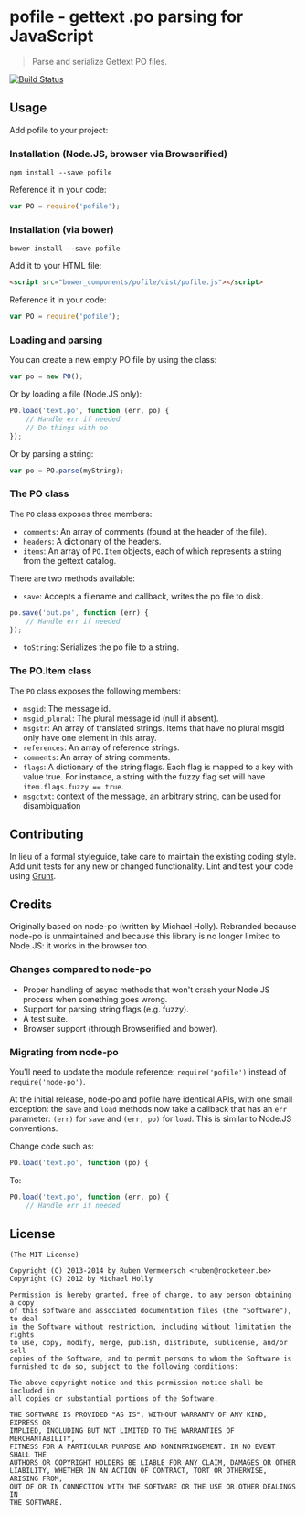 # pofile - gettext .po parsing for JavaScript

> Parse and serialize Gettext PO files.

[![Build Status](https://travis-ci.org/rubenv/pofile.png?branch=master)](https://travis-ci.org/rubenv/pofile)

## Usage
Add pofile to your project:

### Installation (Node.JS, browser via Browserified)
```
npm install --save pofile
```

Reference it in your code:

```js
var PO = require('pofile');
```

### Installation (via bower)
```
bower install --save pofile
```

Add it to your HTML file:

```html
<script src="bower_components/pofile/dist/pofile.js"></script>
```

Reference it in your code:

```js
var PO = require('pofile');
```

### Loading and parsing

You can create a new empty PO file by using the class:

```js
var po = new PO();
```

Or by loading a file (Node.JS only):

```js
PO.load('text.po', function (err, po) {
    // Handle err if needed
    // Do things with po
});
```

Or by parsing a string:

```js
var po = PO.parse(myString);
```

### The PO class

The `PO` class exposes three members:

* `comments`: An array of comments (found at the header of the file).
* `headers`: A dictionary of the headers.
* `items`: An array of `PO.Item` objects, each of which represents a string
  from the gettext catalog.

There are two methods available:

* `save`: Accepts a filename and callback, writes the po file to disk.

```js
po.save('out.po', function (err) {
    // Handle err if needed
});
```

* `toString`: Serializes the po file to a string.

### The PO.Item class

The `PO` class exposes the following members:

* `msgid`: The message id.
* `msgid_plural`: The plural message id (null if absent).
* `msgstr`: An array of translated strings. Items that have no plural msgid
  only have one element in this array.
* `references`: An array of reference strings.
* `comments`: An array of string comments.
* `flags`: A dictionary of the string flags. Each flag is mapped to a key with
  value true. For instance, a string with the fuzzy flag set will have
  `item.flags.fuzzy == true`.
* `msgctxt`: context of the message, an arbitrary string, can be used for disambiguation


## Contributing

In lieu of a formal styleguide, take care to maintain the existing coding
style. Add unit tests for any new or changed functionality. Lint and test your
code using [Grunt](http://gruntjs.com/).

## Credits

Originally based on node-po (written by Michael Holly). Rebranded because
node-po is unmaintained and because this library is no longer limited to
Node.JS: it works in the browser too.

### Changes compared to node-po

* Proper handling of async methods that won't crash your Node.JS process when
  something goes wrong.
* Support for parsing string flags (e.g. fuzzy).
* A test suite.
* Browser support (through Browserified and bower).

### Migrating from node-po

You'll need to update the module reference: `require('pofile')` instead of
`require('node-po')`.

At the initial release, node-po and pofile have identical APIs, with one small
exception: the `save` and `load` methods now take a callback that has an `err`
parameter: `(err)` for `save` and `(err, po)` for `load`. This is similar to
Node.JS conventions.

Change code such as:

```js
PO.load('text.po', function (po) {
```

To:

```js
PO.load('text.po', function (err, po) {
    // Handle err if needed
```

## License 

    (The MIT License)

    Copyright (C) 2013-2014 by Ruben Vermeersch <ruben@rocketeer.be>
    Copyright (C) 2012 by Michael Holly

    Permission is hereby granted, free of charge, to any person obtaining a copy
    of this software and associated documentation files (the "Software"), to deal
    in the Software without restriction, including without limitation the rights
    to use, copy, modify, merge, publish, distribute, sublicense, and/or sell
    copies of the Software, and to permit persons to whom the Software is
    furnished to do so, subject to the following conditions:

    The above copyright notice and this permission notice shall be included in
    all copies or substantial portions of the Software.

    THE SOFTWARE IS PROVIDED "AS IS", WITHOUT WARRANTY OF ANY KIND, EXPRESS OR
    IMPLIED, INCLUDING BUT NOT LIMITED TO THE WARRANTIES OF MERCHANTABILITY,
    FITNESS FOR A PARTICULAR PURPOSE AND NONINFRINGEMENT. IN NO EVENT SHALL THE
    AUTHORS OR COPYRIGHT HOLDERS BE LIABLE FOR ANY CLAIM, DAMAGES OR OTHER
    LIABILITY, WHETHER IN AN ACTION OF CONTRACT, TORT OR OTHERWISE, ARISING FROM,
    OUT OF OR IN CONNECTION WITH THE SOFTWARE OR THE USE OR OTHER DEALINGS IN
    THE SOFTWARE.
